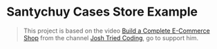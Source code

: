 # Santychuy Cases Store Example

> This project is based on the video [Build a Complete E-Commerce Shop](https://www.youtube.com/watch?v=SG82Aqcaaa0&t=624s) from the channel [Josh Tried Coding](https://www.youtube.com/@joshtriedcoding), go to support him.
